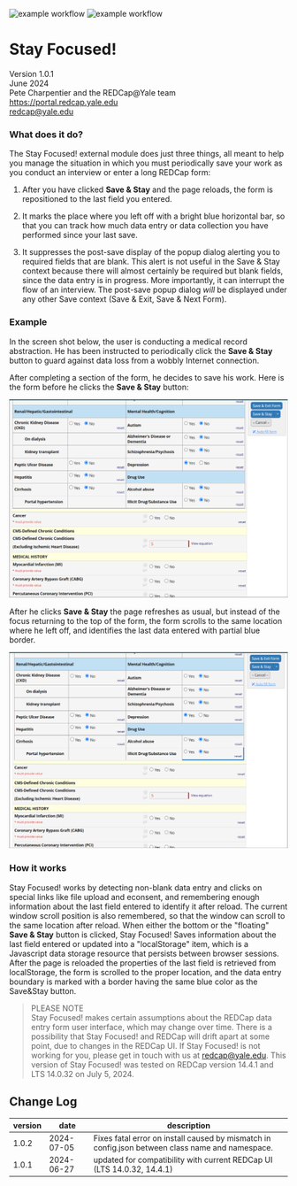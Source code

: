 ![example workflow](https://github.com/criwebtools/Stay-Focused/actions/workflows/codeql-analysis.yml/badge.svg)
![example workflow](https://github.com/criwebtools/Stay-Focused/actions/workflows/sonarcloud.yml/badge.svg)

# Stay Focused!
Version 1.0.1   
June 2024  
Pete Charpentier and the REDCap@Yale team  
https://portal.redcap.yale.edu  
redcap@yale.edu

### What does it do?
The Stay Focused! external module does just three things, all meant to help you manage the situation 
in which you must periodically save your work as you conduct an interview or enter a long REDCap form:
1. After you have clicked **Save & Stay** and the page reloads, the form is repositioned to the last field you entered.  

2. It marks the place where you left off with a bright blue horizontal bar, so that you can track
how much data entry or data collection you have performed since your last save.

3. It suppresses the post-save display of the popup dialog alerting you to required fields that are blank.
This alert is not useful in the Save & Stay context because there will almost certainly be required but blank fields,
since the data entry is in progress. More importantly, it can interrupt the flow of an interview. 
The post-save popup dialog *will* be displayed under any other Save context (Save & Exit, Save & Next Form).

### Example
In the screen shot below, the user is conducting a medical record abstraction. He has been instructed to periodically click the **Save & Stay** button to guard against data loss from a wobbly Internet connection.

After completing a section of the form, he decides to save his work. Here is the form before he clicks
the **Save & Stay** button: 

<img src="./images/stay_focused_before_save.png" alt="image of form before save and stay" />

After he clicks **Save & Stay** the page refreshes as usual, but instead of
the focus returning to the top of the form, the form scrolls
to the same location where he left off, and identifies the last data entered with partial blue border.

<img src="./images/stay_focused_after_save.png" alt="image of form after page reload following save and stay" />

### How it works
Stay Focused! works by detecting non-blank data entry and clicks on special links like file upload and econsent, and remembering enough information about the last field entered to identify it after reload. The current window scroll position is also remembered, so that the window can scroll to the same location after reload.
When either the bottom or the "floating" **Save & Stay** button is clicked, Stay Focused! Saves information about the last field entered or updated into a "localStorage" item, which is a Javascript data storage resource that persists between browser sessions. 
After the page is reloaded the properties of the last field is retrieved from localStorage, the form is scrolled to the proper
location, and the data entry boundary is marked with a border having the same blue color as the Save&Stay button.

> PLEASE NOTE  
> Stay Focused! makes certain assumptions about the REDCap data entry form user interface, which may change over time. There is a possibility that Stay Focused! and REDCap will drift apart at some point, due to changes in the REDCap UI. If Stay Focused! is not working for you, please get in touch with us at redcap@yale.edu. This version of Stay Focused! was tested on REDCap version 14.4.1 and LTS 14.0.32 on July 5, 2024.

## Change Log

| version | date | description |  
| ------- | ---- | ----------- |
| 1.0.2   | 2024-07-05 | Fixes fatal error on install caused by mismatch in config.json between class name and namespace. |
| 1.0.1 | 2024-06-27 | updated for compatibility with current REDCap UI (LTS 14.0.32, 14.4.1) |


